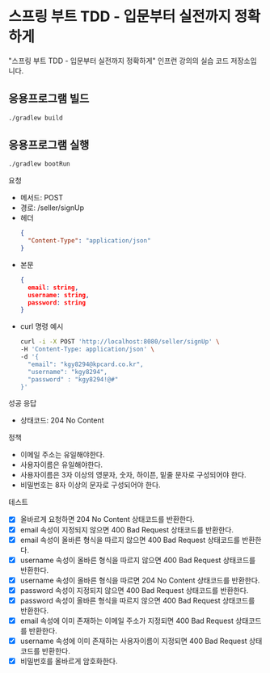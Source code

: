 # 스프링 부트 TDD - 입문부터 실전까지 정확하게

"스프링 부트 TDD - 입문부터 실전까지 정확하게" 인프런 강의의 실습 코드 저장소입니다.

## 응용프로그램 빌드

```bash
./gradlew build
```

## 응용프로그램 실행

```bash
./gradlew bootRun
```


요청
- 메서드: POST
- 경로: /seller/signUp
- 헤더
  ``` json
  {
    "Content-Type": "application/json"
  }
  ```
- 본문
  ``` json
  {
    email: string,
    username: string,
    password: string
  }
- curl 명령 예시
    ``` bash
    curl -i -X POST 'http://localhost:8080/seller/signUp' \
    -H 'Content-Type: application/json' \
    -d '{
      "email": "kgy8294@kpcard.co.kr",
      "username": "kgy8294",
      "password" : "kgy8294!@#"
    }'
    ```


성공 응답
- 상태코드: 204 No Content

정책
- 이메일 주소는 유일해야한다.
- 사용자이름은 유일해야한다.
- 사용자이름은 3자 이상의 영문자, 숫자, 하이픈, 밑줄 문자로 구성되어야 한다.
- 비밀번호는 8자 이상의 문자로 구성되어야 한다.

테스트
- [x] 올바르게 요청하면 204 No Content 상태코드를 반환한다.
- [x] email 속성이 지정되지 않으면 400 Bad Request 상태코드를 반환한다.
- [x] email 속성이 올바른 형식을 따르지 않으면 400 Bad Request 상태코드를 반환한다.
- [x] username 속성이 올바른 형식을 따르지 않으면 400 Bad Request 상태코드를 반환한다.
- [x] username 속성이 올바른 형식을 따르면 204 No Content 상태코드를 반환한다.
- [x] password 속성이 지정되지 않으면 400 Bad Request 상태코드를 반환한다.
- [x] password 속성이 올바른 형식을 따르지 않으면 400 Bad Request 상태코드를 반환한다.
- [x] email 속성에 이미 존재하는 이메일 주소가 지정되면 400 Bad Request 상태코드를 반환한다.
- [x] username 속성에 이미 존재하는 사용자이름이 지정되면 400 Bad Request 상태코드를 반환한다.
- [x] 비밀번호를 올바르게 암호화한다.
